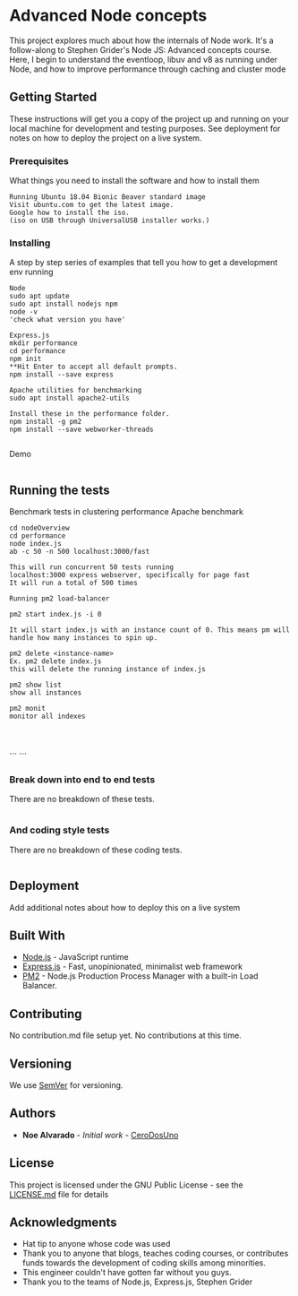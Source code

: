 # Advanced Node concepts

This project explores much about how the internals of
Node work. It's a follow-along to Stephen Grider's
Node JS: Advanced concepts course. Here, I begin
to understand the eventloop, libuv and v8 as running under Node, and how to improve performance through caching and cluster mode

## Getting Started

These instructions will get you a copy of the project up and running on your local machine for development and testing purposes. See deployment for notes on how to deploy the project on a live system.

### Prerequisites

What things you need to install the software and how to install them

```
Running Ubuntu 18.04 Bionic Beaver standard image
Visit ubuntu.com to get the latest image.
Google how to install the iso.
(iso on USB through UniversalUSB installer works.)
```

### Installing

A step by step series of examples that tell you how to get a development env running

```
Node
sudo apt update
sudo apt install nodejs npm
node -v
'check what version you have'
```

```
Express.js
mkdir performance
cd performance
npm init
**Hit Enter to accept all default prompts.
npm install --save express

```

```
Apache utilities for benchmarking
sudo apt install apache2-utils
```

```
Install these in the performance folder.
npm install -g pm2
npm install --save webworker-threads
```

```

```

Demo
```

```

## Running the tests

Benchmark tests in clustering performance
Apache benchmark
```
cd nodeOverview
cd performance
node index.js
ab -c 50 -n 500 localhost:3000/fast

This will run concurrent 50 tests running
localhost:3000 express webserver, specifically for page fast
It will run a total of 500 times
```
```
Running pm2 load-balancer

pm2 start index.js -i 0

It will start index.js with an instance count of 0. This means pm will handle how many instances to spin up.

pm2 delete <instance-name>
Ex. pm2 delete index.js
this will delete the running instance of index.js

pm2 show list
show all instances

pm2 monit
monitor all indexes


```

```

```

```

```
<enter tests>
```
```

### Break down into end to end tests

There are no breakdown of these tests.

```
```

### And coding style tests

There are no breakdown of these coding tests.

```
```

## Deployment

Add additional notes about how to deploy this on a live system

## Built With

* [Node.js](https://nodejs.org/en/) - JavaScript runtime
* [Express.js](https://expressjs.com/) - Fast, unopinionated, minimalist web framework
* [PM2](https://github.com/Unitech/pm2) - Node.js Production Process Manager with a built-in Load Balancer.

## Contributing

No contribution.md file setup yet. No contributions at this time.

## Versioning

We use [SemVer](http://semver.org/) for versioning.

## Authors

* **Noe Alvarado** - *Initial work* - [CeroDosUno](https://github.com/CeroDosUno)

## License

This project is licensed under the GNU Public License - see the [LICENSE.md](LICENSE.md) file for details

## Acknowledgments

* Hat tip to anyone whose code was used
* Thank you to anyone that blogs, teaches coding courses, or contributes funds towards the development of coding skills among minorities.
* This engineer couldn't have gotten far without you guys.
* Thank you to the teams of Node.js, Express.js, Stephen Grider
